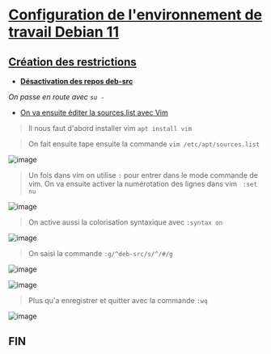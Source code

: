 # <ins>Configuration de l'environnement de travail Debian 11<ins>

## <ins>Création des restrictions<ins>

- <ins>**Désactivation des repos deb-src**<ins>

_On passe en route avec ``` su - ```_

- <ins>On va ensuite éditer la sources.list avec Vim<ins> 

> Il nous faut d'abord installer vim ``` apt install vim ```

> On fait ensuite tape ensuite la commande ``` vim /etc/apt/sources.list ```

![image](https://user-images.githubusercontent.com/95431446/167804753-79ff25c4-43fb-4176-b265-0211482b58be.png)

> Un fois dans vim on utilise ``` : ``` pour entrer dans le mode commande de vim.
> On va ensuite activer la numérotation des lignes dans vim ``` :set nu```

![image](https://user-images.githubusercontent.com/95431446/167808236-03cce22b-fe15-41be-b95c-093cb7c6072b.png)

> On active aussi la colorisation syntaxique avec ``` :syntax on ```

![image](https://user-images.githubusercontent.com/95431446/167808591-b61bf6bb-03fd-4417-ad65-a70376c53b56.png)

> On saisi la commande ``` :g/^deb-src/s/^/#/g ```

![image](https://user-images.githubusercontent.com/95431446/167805223-a0c7e266-9d38-4e05-a93a-43ee820417fe.png)

![image](https://user-images.githubusercontent.com/95431446/167805329-582aafc0-2066-4d0e-ae97-25132f4b00d6.png)

> Plus qu'a enregistrer et quitter avec la commande ``` :wq ```

![image](https://user-images.githubusercontent.com/95431446/167805491-c9600654-fd70-4acc-9126-4e4e95df84a6.png)

## FIN
